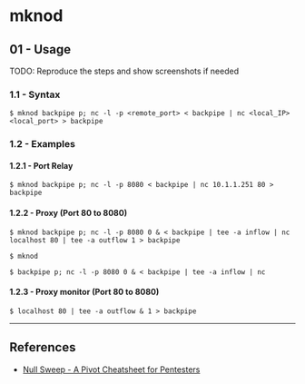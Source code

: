 # mknod

## 01 - Usage

TODO: Reproduce the steps and show screenshots if needed

### 1.1 - Syntax

```
$ mknod backpipe p; nc -l -p <remote_port> < backpipe | nc <local_IP> <local_port> > backpipe
```

### 1.2 - Examples

#### 1.2.1 - Port Relay

```
$ mknod backpipe p; nc -l -p 8080 < backpipe | nc 10.1.1.251 80 > backpipe
```

#### 1.2.2 - Proxy (Port 80 to 8080)

```
$ mknod backpipe p; nc -l -p 8080 0 & < backpipe | tee -a inflow | nc localhost 80 | tee -a outflow 1 > backpipe

$ mknod

$ backpipe p; nc -l -p 8080 0 & < backpipe | tee -a inflow | nc
```

#### 1.2.3 - Proxy monitor (Port 80 to 8080)

```
$ localhost 80 | tee -a outflow & 1 > backpipe
```

---
## References

- [Null Sweep - A Pivot Cheatsheet for Pentesters](https://nullsweep.com/pivot-cheatsheet-for-pentesters/)